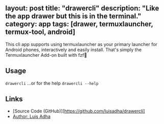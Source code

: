 layout: post
title: "drawercli"
description: "Like the app drawer but this is in the terminal."
category: app
tags: [drawer, termuxlauncher, termux-tool, android]
---

This cli app supports using termuxlauncher as your primary launcher for Android phones, interactively and easily install. That's simply the Termuxlauncher Add-on built with fzf🚀

## Usage

`drawercli`
...or for the help
`drawercli --help`

## Links

* [Source Code (GitHub)][https://github.com/luisadha/drawercli]
* [Author: Luis Adha](https://gravatar.com/luisadha)
